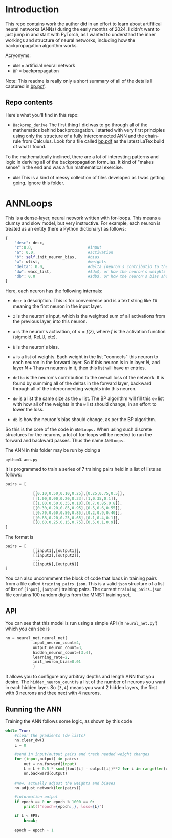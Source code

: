 # Introduction

This repo contains work the author did in an effort to learn about artififical neural networks (ANNs) during the early months of 2024. I didn't want to just jump in and start with PyTorch, as I wanted to understand the inner workings and structure of neural networks, including how the backpropagation algorithm works.

Acryonyms:

* `ANN` = artificial neural network
* `BP` = backpropagation


Note: This readme is really only a short summary of all of the details I captured in [bp.pdf](https://github.com/tbensky/NeuralNetworks/blob/main/Backprop_derive/bp.pdf).

## Repo contents

Here's what you'll find in this repo:

* `Backprop_derive` The first thing I did was to go through all of the mathematics behind backpropagation.  I started with very first principles using only the structure of a fully interconnected ANN and the chain-rule from Calculus.  Look for a file called [bp.pdf](https://github.com/tbensky/NeuralNetworks/blob/main/Backprop_derive/bp.pdf) as the latest LaTex build of what I found. 

To the mathematically inclined, there are a lot of interesting patterns and logic in deriving all of the backpropagation formulas.  It kind of "makes sense" in the end and was a fun mathematical exercise.

* `ANN` This is a kind of messy collection of files developed as I was getting going. Ignore this folder.

# ANNLoops

This is a dense-layer, neural network written with for-loops. This means a clumsy and slow model, but very instructive. For example, each neuron is treated as an entity (here a Python dictionary) as follows:

```python
{
    "desc": desc,
    "z":0.0,                        #input
    "a": 0.0,                       #activation
    "b": self.init_neuron_bias,     #bias
    "w": wlist,                     #weights
    "delta": 0.0,                   #delta (neuron's contributio to the overall error)
    "dw": wacc_list,                #$dw$, or how the neuron's weights into the next layer should change
    "db": 0.0                       #$db$, or how the neuron's bias should change.
}
```

Here, each neuron has the following internals:

* `desc` a description. This is for convenience and is a text string like `I0` meaning the first neuron in the input layer.

* `z` is the neuron's input, which is the weighted sum of all activations from the previous layer, into this neuron.

* `a` is the neuron's activation, of $a=f(z)$, where $f$ is the activation function (sigmoid, ReLU, etc).

* `b` is the neuron's bias.

* `w` is a list of weights. Each weight in the list "connects" this neuron to each neuron in the forward layer. So if this neuron is in in layer $N$, and layer $N+1$ has $m$ neurons in it, then this list will have $m$ entries.

* `delta` is the neuron's contribution to the overall loss of the network. It is found by summing all of the deltas in the forward layer, backward through all of the interconnecting weights into this neuron.

* `dw` is a list the same size as the `w` list. The BP algorithm will fill this `dw` list with how all of the weights in the `w` list should change, in an effort to lower the loss.

* `db` is how the neuron's bias should change, as per the BP algorithm.

So this is the core of the code in `ANNLoops.` When using such discrete structures for the neurons, a lot of for-loops will be needed to run the forward and backward passes. Thus the name `ANNLoops.`

The ANN in this folder may be run by doing a 

```
python3 ann.py
```

It is programmed to train a series of 7 training pairs held in a list of lists as follows:

```python
pairs = [
    
            [[0.10,0.50,0.10,0.25],[0.25,0.75,0.5]],
            [[1.00,0.00,0.20,0.33],[1,0.35,0.1]],
            [[1.00,0.50,0.35,0.10],[0.7,0.85,0.8]],
            [[0.30,0.20,0.85,0.95],[0.5,0.6,0.55]],
            [[0.70,0.60,0.50,0.85],[0.2,0.9,0.40]],
            [[0.88,0.20,0.25,0.65],[0.1,0.4,0.1]],
            [[0.60,0.25,0.15,0.75],[0.5,0.1,0.9]],
]
```

The format is 

```
pairs = [
            [[input1],[output1]],
            [[input2],[output2]],
            ...
            [[inputN],[outputN]]
]
```

You can also uncommment the block of code that loads in training pairs from a file called `training_pairs.json`.  This is a valid ``json`` structure of a list of list of `[input],[output]` training pairs.  The current `training_pairs.json` file contains 100 random digits from the MNIST training set.

## API
You can see that this  model is run using a simple API (in `neural_net.py`') which you can see is

```python
nn = neural_net.neural_net(
            input_neuron_count=4,
            output_neuron_count=3,
            hidden_neuron_count=[3,4],
            learning_rate=2,
            init_neuron_bias=0.01
            )
```

It allows you to configure any arbitray depths and length ANN that you desire.  The `hidden_neuron_count` is a list of the number of neurons you want in each hidden layer.  So `[3,4]` means you want 2 hidden layers, the first with 3 neurons and thee next with 4 neurons.

## Running the ANN

Training the ANN follows some logic, as shown by this code

```python
while True:
    #clear the gradients (dw lists)
    nn.clear_dw()
    L = 0

    #send in input/output pairs and track needed weight changes
    for (input,output) in pairs:
        out = nn.forward(input)
        L = L + 0.5 * sum([(out[i] - output[i])**2 for i in range(len(output))])
        nn.backward(output)
    
    #now, actually adjust the weights and biases
    nn.adjust_network(len(pairs))

    #information output
    if epoch == 0 or epoch % 1000 == 0:
        print(f"epoch={epoch:,}, loss={L}")

    if L < EPS:
        break;
    
    epoch = epoch + 1
```